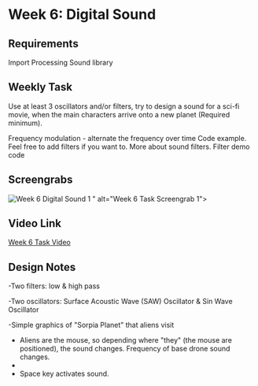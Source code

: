 <h1>Week 6: Digital Sound</h1>

<h2>Requirements</h2>
Import Processing Sound library

<h2>Weekly Task</h2>

Use at least 3 oscillators and/or filters, try to design a sound for a sci-fi movie, when the main characters arrive onto a new planet (Required minimum).

Frequency modulation - alternate the frequency over time Code example.
Feel free to add filters if you want to. More about sound filters. Filter demo code

<h2>Screengrabs</h2>
<img src="<img width="790" alt="Week 6 Digital Sound 1" src="https://github.com/user-attachments/assets/07f37872-8a80-4949-8a9c-cd47440502c3" />
" alt="Week 6 Task Screengrab 1">

<h2>Video Link</h2>
<a href="https://drive.google.com/file/d/1C0UUPLdvRpHU6YzzhloUV0OJhwj0MuxP/view?usp=drive_link">Week 6 Task Video</a>
<h2>Design Notes</h2>
-Two filters: low & high pass

-Two oscillators: Surface Acoustic Wave (SAW) Oscillator & Sin Wave Oscillator 

-Simple graphics of "Sorpia Planet" that aliens visit

- Aliens are the mouse, so depending where "they" (the mouse are positioned), the sound changes. Frequency of base drone sound changes.
- 
- Space key activates sound. 
